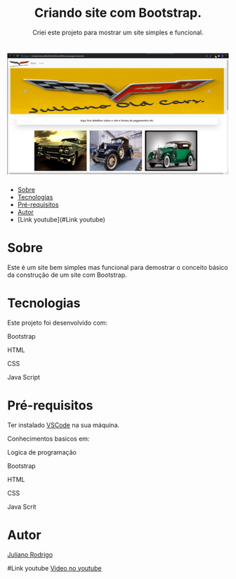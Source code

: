 <h1 align="center"> Criando site com Bootstrap. </h1>

<p align="center"> Criei este projeto para mostrar um site simples e funcional.</p>

<h1 align="center">
  <img alt="Menu" title="#Menu" src="https://github.com/Julian01001111/Meu-site-com-Bootstrap/blob/main/img/Site.PNG?raw=true" />
</h1>

<!---->
   * [Sobre](#Sobre)
   * [Tecnologias](#Tecnologias)
   * [Pré-requisitos](#Pré-requisitos)
   * [Autor](#Autor)
   * [Link youtube](#Link youtube)
  
<!---->


# Sobre

<p>Este é um site bem simples mas funcional para demostrar o conceito básico da construção de um site com Bootstrap.</p>

# Tecnologias

<p>Este projeto foi desenvolvido com:</p>
<p>Bootstrap</p>
<p>HTML</p>
<p>CSS</p>
<p>Java Script</p>


# Pré-requisitos
Ter instalado [VSCode](https://code.visualstudio.com/) na sua máquina.

Conhecimentos basicos em:
<p>Logica de programação</p>
<p>Bootstrap</p>
<p>HTML</p>
<p>CSS</p>
<p>Java Scrit</p>

# Autor

[Juliano Rodrigo](https://www.linkedin.com/in/juliano-rodrigo-88a1a1168/)

#Link youtube
[Video no youtube](https://youtu.be/XmXK7aKRLf8)
